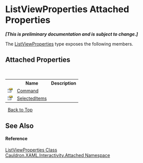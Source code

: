 # ListViewProperties Attached Properties
 _**\[This is preliminary documentation and is subject to change.\]**_

The <a href="T_Cauldron_XAML_Interactivity_Attached_ListViewProperties">ListViewProperties</a> type exposes the following members.


## Attached Properties
&nbsp;<table><tr><th></th><th>Name</th><th>Description</th></tr><tr><td>![Public attached property](media/pubproperty.gif "Public attached property")</td><td><a href="P_Cauldron_XAML_Interactivity_Attached_ListViewProperties_Command">Command</a></td><td /></tr><tr><td>![Public attached property](media/pubproperty.gif "Public attached property")</td><td><a href="P_Cauldron_XAML_Interactivity_Attached_ListViewProperties_SelectedItems">SelectedItems</a></td><td /></tr></table>&nbsp;
<a href="#listviewproperties-attached-properties">Back to Top</a>

## See Also


#### Reference
<a href="T_Cauldron_XAML_Interactivity_Attached_ListViewProperties">ListViewProperties Class</a><br /><a href="N_Cauldron_XAML_Interactivity_Attached">Cauldron.XAML.Interactivity.Attached Namespace</a><br />